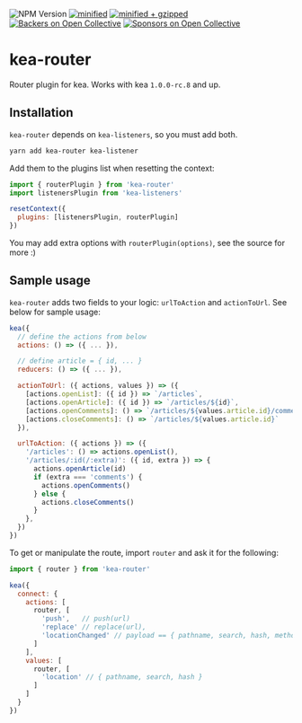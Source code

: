 ![NPM Version](https://img.shields.io/npm/v/kea-router.svg)
[![minified](https://badgen.net/bundlephobia/min/kea-router)](https://bundlephobia.com/result?p=kea-router)
[![minified + gzipped](https://badgen.net/bundlephobia/minzip/kea-router)](https://bundlephobia.com/result?p=kea-router)
[![Backers on Open Collective](https://opencollective.com/kea/backers/badge.svg)](#backers)
[![Sponsors on Open Collective](https://opencollective.com/kea/sponsors/badge.svg)](#sponsors)

# kea-router

Router plugin for kea. Works with kea `1.0.0-rc.8` and up.

## Installation

`kea-router` depends on `kea-listeners`, so you must add both.

```sh
yarn add kea-router kea-listener
```

Add them to the plugins list when resetting the context:

```js
import { routerPlugin } from 'kea-router'
import listenersPlugin from 'kea-listeners'

resetContext({
  plugins: [listenersPlugin, routerPlugin]
})
```

You may add extra options with `routerPlugin(options)`, see the source for more :)

## Sample usage

`kea-router` adds two fields to your logic: `urlToAction` and `actionToUrl`. See below for sample usage:

```js
kea({
  // define the actions from below
  actions: () => ({ ... }),

  // define article = { id, ... }
  reducers: () => ({ ... }),

  actionToUrl: ({ actions, values }) => ({
    [actions.openList]: ({ id }) => `/articles`,
    [actions.openArticle]: ({ id }) => `/articles/${id}`,
    [actions.openComments]: () => `/articles/${values.article.id}/comments`,
    [actions.closeComments]: () => `/articles/${values.article.id}`
  }),

  urlToAction: ({ actions }) => ({
    '/articles': () => actions.openList(),
    '/articles/:id(/:extra)': ({ id, extra }) => {
      actions.openArticle(id)
      if (extra === 'comments') {
        actions.openComments()
      } else {
        actions.closeComments()
      }
    },
  })
})
```

To get or manipulate the route, import `router` and ask it for the following:

```js
import { router } from 'kea-router'

kea({
  connect: {
    actions: [
      router, [
        'push',   // push(url)
        'replace' // replace(url),
        'locationChanged' // payload == { pathname, search, hash, method }
      ]
    ],
    values: [
      router, [
        'location' // { pathname, search, hash }
      ]
    ]
  }
})
```
